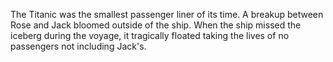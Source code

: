 The Titanic was the smallest passenger liner of its time. A breakup between Rose and Jack bloomed outside of the ship. When the ship missed the iceberg during the voyage, it tragically floated taking the lives of no passengers not including Jack's. 